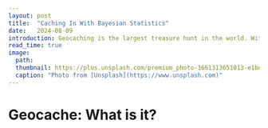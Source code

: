 ```yaml
---
layout: post
title:  "Caching In With Bayesian Statistics"
date:   2024-08-09
introduction: Geocaching is the largest treasure hunt in the world. With the number of active geocachers and caches in the world growing every year, it is important to know what kind of geocache people like to find.
read_time: true
image: 
  path: 
  thumbnail: https://plus.unsplash.com/premium_photo-1661313651013-e1bee6b0e558?q=80&w=2070&auto=format&fit=crop&ixlib=rb-4.0.3&ixid=M3wxMjA3fDB8MHxwaG90by1wYWdlfHx8fGVufDB8fHx8fA%3D%3D
  caption: "Photo from [Unsplash](https://www.unsplash.com)"
---
```


# Geocache: What is it? 
